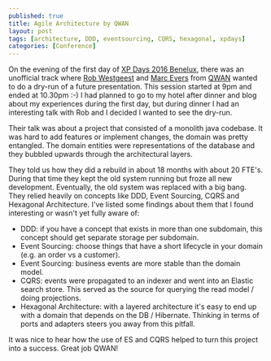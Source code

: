 ```yaml
---
published: true
title: Agile Architecture by QWAN
layout: post
tags: [architecture, DDD, eventsourcing, CQRS, hexagonal, xpdays]
categories: [Conference]
---
```


On the evening of the first day of [XP Days 2016 Benelux](http://www.xpday.net/2016/), there was an unofficial track where [Rob Westgeest](https://twitter.com/westghost) and [Marc Evers](https://twitter.com/marcevers) from [QWAN](http://www.qwan.eu/) wanted to do a dry-run of a future presentation.
This session started at 9pm and ended at 10.30pm :-) 
I had planned to go to my hotel after dinner and blog about my experiences during the first day, but during dinner I had an interesting talk with Rob and I decided I wanted to see the dry-run.

Their talk was about a project that consisted of a monolith <!--more--> java codebase.
It was hard to add features or implement changes, the domain was pretty entangled.
The domain entities were representations of the database and they bubbled upwards through the architectural layers.

They told us how they did a rebuild in about 18 months with about 20 FTE's.
During that time they kept the old system running but froze all new development.
Eventually, the old system was replaced with a big bang.
They relied heavily on concepts like DDD, Event Sourcing, CQRS and Hexagonal Architecture.
I've listed some findings about them that I found interesting or wasn't yet fully aware of:

* DDD: if you have a concept that exists in more than one subdomain, this concept should get separate storage per subdomain.
* Event Sourcing: choose things that have a short lifecycle in your domain (e.g. an order vs a customer). 
* Event Sourcing: business events are more stable than the domain model. 
* CQRS: events were propagated to an indexer and went into an Elastic search store. This served as the source for querying the read model / doing projections.
* Hexagonal Architecture: with a layered architecture it's easy to end up with a domain that depends on the DB / Hibernate. Thinking in terms of ports and adapters steers you away from this pitfall.

It was nice to hear how the use of ES and CQRS helped to turn this project into a success.
Great job QWAN! 